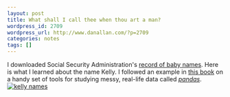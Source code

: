```yaml
---
layout: post
title: What shall I call thee when thou art a man?
wordpress_id: 2709
wordpress_url: http://www.danallan.com/?p=2709
categories: notes
tags: []
---
```


I downloaded Social Security Administration's [record of baby names](http://www.ssa.gov/oact/babynames/limits.html). Here is what I learned about the name Kelly. I followed an example in [this book](http://shop.oreilly.com/product/0636920023784.do) on a handy set of tools for studying messy, real-life data called [_pandas_](http://pandas.pydata.org/).
[![](http://www.danallan.com/wp-content/uploads/2012/11/kelly-names.png "kelly names")](http://www.danallan.com/wp-content/uploads/2012/11/kelly-names.png)
